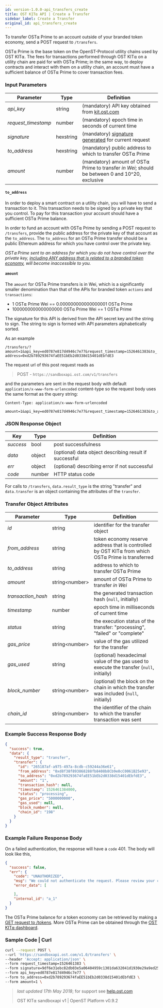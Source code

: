 ```yaml
---
id: version-1.0.0-api_transfers_create
title: OST KIT⍺ API | Create a Transfer
sidebar_label: Create a Transfer
original_id: api_transfers_create
---
```


To transfer OST⍺ Prime to an account outside of your branded token economy, send a POST request to `/transfers`.

OST⍺ Prime is the base token on the OpenST-Protocol utility chains used by OST KIT⍺. The fees for transactions performed through OST KIT⍺ on a utility chain are paid for with OST⍺ Prime; in the same way, to deploy contracts and interact with them on a utility chain, an account must have a sufficient balance of OST⍺ Prime to cover transaction fees.

### Input Parameters

| Parameter           | Type      | Definition  |
|---------------------|-----------|--------|
| _api_key_           | string    | (mandatory) API key obtained from [kit.ost.com](https://kit.ost.com) |
| _request_timestamp_ | number    | (mandatory) epoch time in seconds of current time |
| _signature_         | hexstring | (mandatory) [<u>signature generated</u>](/docs/api_authentication.html) for current request |
| _to_address_        | hexstring | (mandatory) public address to which to transfer OST⍺ Prime |
| _amount_            | number    | (mandatory) amount of OST⍺ Prime to transfer _in Wei_; should be between 0 and 10^20, exclusive |

#### **`to_address`**

In order to deploy a smart contract on a utility chain, you will have to send a transaction to it. This transaction needs to be signed by a private key that you control. To pay for this transaction your account should have a sufficient OST⍺ Prime balance.

In order to fund an account with OST⍺ Prime by sending a POST request to `/transfers`, provide the public address for the private key of that account as the `to_address`. The `to_address` for an OST⍺ Prime transfer should be a public Ethereum address for which you have control over the private key.

*OST⍺ Prime sent to an address for which you do not have control over the private key, <u>including ANY address that is related to a branded token economy</u>, will become inaccessible to you.*

#### **`amount`**

The `amount` for OST⍺ Prime transfers is in Wei, which is a significantly smaller denomination than that of the APIs for branded token `actions` and `transactions`:
- 1 OST⍺ Prime Wei == 0.000000000000000001 OST⍺ Prime
- 1000000000000000000 OST⍺ Prime Wei == 1 OST⍺ Prime

The signature for this API is derived from the API secret key and the string to sign. The string to sign is formed with API parameters alphabetically sorted.

As an example

`/transfers/?amount=1&api_key=ed0787e817d4946c7e77&request_timestamp=1526461383&to_address=0xd2b789293674faEE51bEb2d0338d15401dEbfdE3`

The request url of this post request reads as

> POST - `https://sandboxapi.ost.com/v1/transfers`

and the parameters are sent in the request body with default `application/x-www-form-urlencoded` content-type so the request body uses the same format as the query string:

```
Content-Type: application/x-www-form-urlencoded

amount=1&api_key=ed0787e817d4946c7e77&request_timestamp=1526461383&to_address=0xd2b789293674faEE51bEb2d0338d15401dEbfdE3&signature=9df6e31ebc82db03e5a06404959c1301da632041d1930e29a9ed25db2571e7d7

```

### JSON Response Object

| Key        | Type   | Definition      |
|------------|--------|------------|
| _success_  | bool   | post successfulness |
| _data_     | object | (optional) data object describing result if successful   |
| _err_      | object | (optional) describing error if not successful |
| _code_     | number | HTTP status code |

For calls to `/transfers`, `data.result_type` is the string "transfer" and `data.transfer` is an object containing the attributes of the `transfer`.

### Transfer Object Attributes

| Parameter | Type   | Definition  |
|-----------|--------|--------|
| _id_                | string | identifier for the transfer object |
| _from_address_      | string | token economy reserve address that is controlled by OST KIT⍺ from which OST⍺ Prime is transferred |
| _to_address_        | string | address to which to transfer OST⍺ Prime |
| _amount_            | string\<number\> | amount of OST⍺ Prime to transfer *in Wei* |
| _transaction_hash_  | string | the generated transaction hash (`null`, initially) |
| _timestamp_         | number | epoch time in milliseconds of current time |
| _status_            | string | the execution status of the transfer: "processing", "failed" or "complete" |
| _gas_price_         | string\<number\> | value of the gas utilized for the transfer |
| _gas_used_          | string | (optional) hexadecimal value of the gas used to execute the transfer (`null`, initially) |
| _block_number_      | string\<number\> | (optional) the block on the chain in which the transfer was included (`null`, initially) |
| _chain_id_          | string\<number\> | the identifier of the chain to which the transfer transaction was sent |


### Example Success Response Body

```json
{
  "success": true,
  "data": {
    "result_type": "transfer",
    "transfer": {
      "id": "265187af-a975-497a-8cdb-c59244a36e61",
      "from_address": "0xd8f38f893868288fb8408b8Cb9e0cC0061B25e93",
      "to_address": "0xd2b789293674faEE51bEb2d0338d15401dEbfdE3",
      "amount": "1",
      "transaction_hash": null,
      "timestamp": 1526461384000,
      "status": "processing",
      "gas_price": "5000000000",
      "gas_used": null,
      "block_number": null,
      "chain_id": "198"
    }
  }
}

```

### Example Failure Response Body

On a failed authentication, the response will have a `code` 401. The body will look like this,

```json
{
  "success": false,
  "err": {
    "code": "UNAUTHORIZED",
    "msg": "We could not authenticate the request. Please review your credentials and authentication method.",
    "error_data": [

    ],
    "internal_id": "a_1"
  }
}
```

The OST⍺ Prime balance for a token economy can be retrieved by making a [<u>GET request to /tokens</u>](/docs/api_token_retrieve.html). More OST⍺ Prime can be obtained through the [<u>OST KIT⍺ dashboard</u>](https://kit.ost.com).

### Sample Code | Curl
```bash
curl --request POST \
--url 'https://sandboxapi.ost.com/v1.0/transfers' \
--header 'Accept: application/json' \
--form request_timestamp=1526461383 \
--form signature=9df6e31ebc82db03e5a06404959c1301da632041d1930e29a9ed25db2571e7d7 \
--form api_key=ed0787e817d4946c7e77 \
--form to_address=0xd2b789293674faEE51bEb2d0338d15401dEbfdE3 \
--form amount=1 \
```

>_last updated 17th May 2018_; for support see [<u>help.ost.com</u>](https://help.ost.com)
>
> OST KIT⍺ sandboxapi v1 | OpenST Platform v0.9.2
